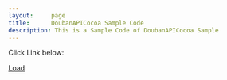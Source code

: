 ```yaml
---
layout:     page
title:      DoubanAPICocoa Sample Code
description: This is a Sample Code of DoubanAPICocoa Sample
---
```

Click Link below:

<a id="samplecode" href="#">Load</a>

<script>
var code = getURLParameter("code");
$("#samplecode").attr("href", "guojingsample://success?code=" + code);
</script>
